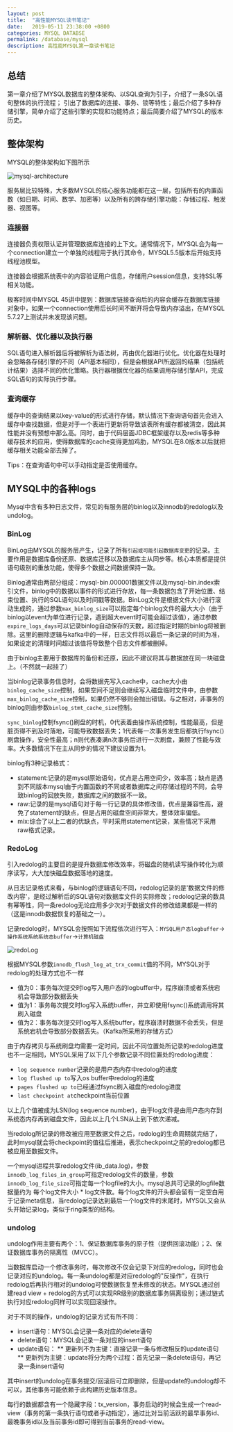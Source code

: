 ```yaml
---
layout: post
title:  "高性能MYSQL读书笔记"
date:   2019-05-11 23:38:00 +0800
categories: MYSQL DATABSE
permalink: /database/mysql
description: 高性能MYSQL第一章读书笔记
---
```


## 总结
第一章介绍了MYSQL数据库的整体架构、以SQL查询为引子，介绍了一条SQL语句整体的执行流程；
引出了数据库的连接、事务、锁等特性；最后介绍了多种存储引擎，简单介绍了这些引擎的实现和功能特点；最后简要介绍了MYSQL的版本历史。

## 整体架构
MYSQL的整体架构如下图所示

![mysql-architecture](../resources/img/mysql-architecture.png)

服务层比较特殊，大多数MYSQL的核心服务功能都在这一层，包括所有的内置函数（如日期、时间、数学、加密等）以及所有的跨存储引擎功能：存储过程、触发器、视图等。

### 连接器
连接器负责权限认证并管理数据库连接的上下文。通常情况下，MYSQL会为每一个connection建立一个单独的线程用于执行其命令，MYSQL5.5版本后开始支持线程池模型。

连接器会根据系统表中的内容验证用户信息，存储用户session信息，支持SSL等相关功能。

极客时间中MYSQL 45讲中提到：数据库链接查询后的内容会缓存在数据库链接对象中，如果一个connection使用后长时间不断开将会导致内存溢出，在MYSQL 5.7.27上测试并未发现该问题。


### 解析器、优化器以及执行器

SQL语句进入解析器后将被解析为语法树，再由优化器进行优化。优化器在处理时会忽略各存储引擎的不同（API基本相同），但是会根据API所返回的结果（包括统计结果）选择不同的优化策略。执行器根据优化器的结果调用存储引擎API，完成SQL语句的实际执行步骤。

### 查询缓存

缓存中的查询结果以key-value的形式进行存储，默认情况下查询语句首先会进入缓存中查找数据，但是对于一个表进行更新将导致该表所有缓存都被清空，因此其性能并没有预想中那么高。同时，由于代码层面JDBC框架缓存以及redis等多种缓存技术的应用，使得数据库的cache变得更加鸡肋，MYSQL在8.0版本以后就把缓存相关功能全部去掉了。

Tips：在查询语句中可以手动指定是否使用缓存。

## MYSQL中的各种logs

Mysql中含有多种日志文件，常见的有服务层的binlog以及innodb的redolog以及undolog。

### BinLog
BinLog由MYSQL的服务层产生，记录了所有`引起或可能引起数据库变更`的记录。主要作用是数据库备份还原、数据库迁移以及数据库主从同步等。核心本质都是提供语句级别的重放功能，使得多个数据之间数据保持一致。

Binlog通常由两部分组成：mysql-bin.000001数据文件以及mysql-bin.index索引文件，binlog中的数据以事件的形式进行存放，每一条数据包含了开始位置、结束位置、执行的SQL语句以及时间戳等数据。BinLog文件是根据文件大小进行滚动生成的，通过参数`max_binlog_size`可以指定每个binlog文件的最大大小（由于binlog以event为单位进行记录，遇到超大event时可能会超过该值），通过参数`expire_logs_days`可以记录binlog自动保存的天数，超过指定时期的binlog将被删除。这里的删除逻辑与kafka中的一样，日志文件将以最后一条记录的时间为准，如果设定的清理时间超过该值将导致整个日志文件都被删掉。

由于binlog主要用于数据库的备份和还原，因此不建议将其与数据放在同一块磁盘上。（不然就一起挂了）

当binlog记录事务信息时，会将数据先写入cache中，cache大小由`binlog_cache_size`控制，如果空间不足则会继续写入磁盘临时文件中，由参数`max_binlog_cache_size`控制，如果仍然不够则会抛出错误。与之相对，非事务的binlog则由参数`binlog_stmt_cache_size`控制。

`sync_binlog`控制fsync()刷盘的时机，0代表着由操作系统控制，性能最高，但是脏页得不到及时落地，可能导致数据丢失；1代表每一次事务发生后都执行fsync()刷盘操作，安全性最高；n则代表凑满n次事务后进行一次刷盘，兼顾了性能与效率。大多数情况下在主从同步的情况下建议设置为1。

binlog有3种记录格式：

* statement:记录的是mysql原始语句，优点是占用空间少，效率高；缺点是遇到不同版本mysql由于内置函数的不同或者数据库之间存储过程的不同，会导致binlog的回放失败，数据库之间的数据不一致。
* raw:记录的是mysql语句对于每一行记录的具体修改值，优点是兼容性高，避免了statement的缺点，但是占用的磁盘空间非常大，整体效率偏低。
* mix:综合了以上二者的优缺点，平时采用statement记录，某些情况下采用raw格式记录。

### RedoLog
引入redolog的主要目的是提升数据库修改效率，将磁盘的随机读写操作转化为顺序读写，大大加快磁盘数据落地的速度。

从日志记录格式来看，与binlog的逻辑语句不同，redolog记录的是'数据文件的修改内容'，是经过解析后的SQL语句对数据库文件的实际修改；redolog记录的数具有幂等性，同一条redolog无论应用多少次对于数据文件的修改结果都是一样的（这是innodb数据恢复的基础之一）。

记录redolog时，MYSQL会按照如下流程依次进行写入：`MYSQL用户态logbuffer`->`操作系统系统系统态buffer`->`计算机磁盘`

![redoLog](../resources/img/redoLog.png)

根据MYSQL参数`innodb_flush_log_at_trx_commit`值的不同，MYSQL对于redolog的处理方式也不一样

* 值为0：事务每次提交时log写入用户态的logbuffer中，程序崩溃或者系统宕机会导致部分数据丢失
* 值为1：事务每次提交时log写入系统buffer，并立即使用fsync()系统调用将其刷入磁盘
* 值为2：事务每次提交时log写入系统buffer，程序崩溃时数据不会丢失，但是系统宕机会导致部分数据丢失。（Kafka所采用的存储方式）

由于内存拷贝与系统刷盘均需要一定时间，因此不同位置处所记录的redolog进度也不一定相同，MYSQL采用了以下几个参数记录不同位置处的redolog进度：

* `log sequence number`记录的是用户态内存中redolog的进度
* `log flushed up to`写入os buffer中redolog的进度
* `pages flushed up to`已经通过fsync刷入磁盘的redolog进度
* `last checkpoint at`checkpoint当前位置

以上几个值被成为LSN(log sequence number)，由于log文件是由用户态内存到系统态内存再到磁盘文件，因此以上几个LSN从上到下依次递减。

当redolog所记录的修改被应用至数据文件之后，redolog的生命周期就完结了，此时mysql就会将checkpoint的值往后推进，表示checkpoint之前的redolog都已被应用至数据文件。

一个mysql进程共享redolog文件(ib_data.log)，参数`innodb_log_files_in_group`可指定redolog文件的数量，参数`innodb_log_file_size`可指定每一个logfile的大小。mysql总共可记录的logfile数据量约为 每个log文件大小 * log文件数。每个log文件的开头都会留有一定空白用于记录meta信息，当redolog记录达到最后一个log文件的末尾时，MYSQL又会从头开始记录log，类似于ring类型的结构。

### undolog

undolog作用主要有两个：1、保证数据库事务的原子性（提供回滚功能）；2、保证数据库事务的隔离性（MVCC）。

当数据库启动一个修改事务时，每次修改不仅会记录下对应的redolog，同时也会记录对应的undolog。每一条undolog都是对应redolog的"反操作"，在执行redolog后再执行相对的undolog可使数据恢复至未修改的状态。MYSQL通过创建read view + redolog的方式可以实现RR级别的数据库事务隔离级别；通过链式执行对应redolog同样可以实现回滚操作。

对于不同的操作，undolog的记录方式有所不同：

* insert语句：MYSQL会记录一条对应的delete语句
* delete语句：MYSQL会记录一条对应的insert语句
* update语句：
** 更新列不为主键：直接记录一条与修改相反的update语句
** 更新列为主键：update将分为两个过程：首先记录一条delete语句，再记录一条insert语句

其中insert的undolog在事务提交/回滚后可立即删除，但是update的undolog却不可以，其他事务可能依赖于此构建历史版本信息。

每行的数据都含有一个隐藏字段：tx_version，事务启动的时候会生成一个read-view（事务的第一条执行语句或者手动指定），通过比对当前活跃的最早事务id、最晚事务id以及当前事务id即可得到当前事务的read-view。
